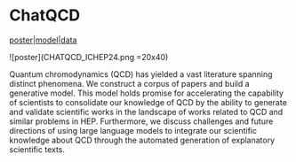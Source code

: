 # ChatQCD

[poster](https://indico.cern.ch/event/1291157/contributions/5902233/attachments/2896991/5080392/CHATQCD_ICHEP24.pdf)|[model]([TBD](https://huggingface.co/sulcan/CHATQCD))|[data](TBD)

![poster](CHATQCD_ICHEP24.png =20x40)


Quantum chromodynamics (QCD) has yielded a vast literature spanning distinct phenomena. We construct a corpus of papers and build a generative model. This model holds promise for accelerating the capability of scientists to consolidate our knowledge of QCD by the ability to generate and validate scientific works in the landscape of works related to QCD and similar problems in HEP. Furthermore, we discuss challenges and future directions of using large language models to integrate our scientific knowledge about QCD through the automated generation of explanatory scientific texts.
